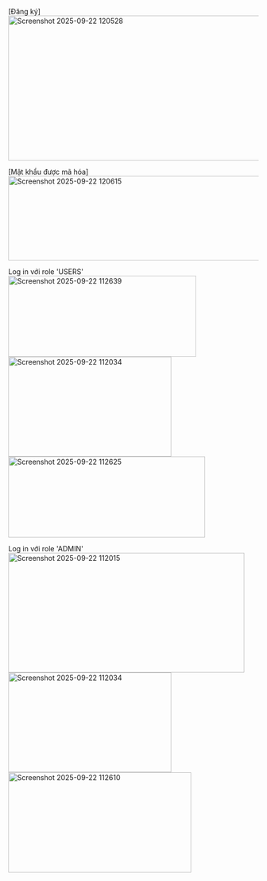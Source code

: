 [Đăng ký]
<img width="595" height="292" alt="Screenshot 2025-09-22 120528" src="https://github.com/user-attachments/assets/b3274d07-96f2-4089-8165-a487c2fc09a5" />

[Mật khẩu được mã hóa]
<img width="591" height="170" alt="Screenshot 2025-09-22 120615" src="https://github.com/user-attachments/assets/43f5e3d3-e35e-4d70-910e-acb0c6d6cc0a" />


Log in với role 'USERS'
<img width="378" height="163" alt="Screenshot 2025-09-22 112639" src="https://github.com/user-attachments/assets/28d5856f-7acf-458d-ad75-aa3d19d79406" />
<img width="328" height="201" alt="Screenshot 2025-09-22 112034" src="https://github.com/user-attachments/assets/c31ca7c0-5f8d-4a2f-a4d9-7881ab8e6249" />
<img width="396" height="163" alt="Screenshot 2025-09-22 112625" src="https://github.com/user-attachments/assets/85d0d0af-1b74-45a5-9a7e-eabece87b85d" />

Log in với role 'ADMIN'
<img width="475" height="241" alt="Screenshot 2025-09-22 112015" src="https://github.com/user-attachments/assets/e4ddc5ee-23e4-48d7-903a-fa396036535c" />
<img width="328" height="201" alt="Screenshot 2025-09-22 112034" src="https://github.com/user-attachments/assets/5947d28a-53c8-4a12-a36b-d55571b661e9" />
<img width="368" height="202" alt="Screenshot 2025-09-22 112610" src="https://github.com/user-attachments/assets/17deb511-2279-4ab2-b91e-018564f917d1" />
